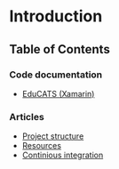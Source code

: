 # Introduction

## Table of Contents

### Code documentation

- [EduCATS (Xamarin)](https://ilyalehchylin.github.io/educats-xamarin/api/EduCATS.html)

### Articles

- [Project structure](./project-structure.md)
- [Resources](./resources.md)
- [Continious integration](./continuous-integration.md)
